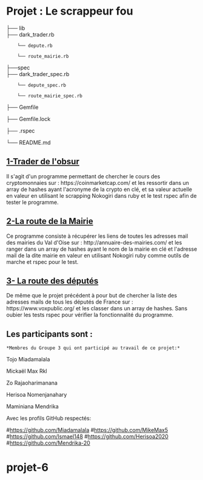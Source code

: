 

<h1>Projet : Le scrappeur fou</h1>


├── lib		
		├── dark_trader.rb

		└── depute.rb

		└── route_mairie.rb
		
├──spec		
		├── dark_trader_spec.rb

		└── depute_spec.rb

		└── route_mairie_spec.rb
		
├── Gemfile

├── Gemfile.lock

├── .rspec

└── README.md


<h2><u> 1-Trader de l'obsur </u></h2>

<p>Il s'agit d'un programme permettant de chercher le cours des cryptomonnaies sur : https://coinmarketcap.com/
et les ressortir dans un array de hashes ayant l'acronyme de la crypto en clé, et sa valeur actuelle en valeur en utilisant le scrapping Nokogiri dans ruby et le test rspec afin de tester le programme.</p>

<h2><u>2-La route de la Mairie</u></h2>

<p> Ce programme consiste à récupérer les liens de toutes les adresses mail des mairies du Val d'Oise sur : http://annuaire-des-mairies.com/
et les ranger dans un array de hashes ayant le nom de la mairie en clé et l'adresse mail de la dite mairie en valeur en utilisant Nokogiri ruby comme outils de marche et rspec pour le test.</p>


<h2><u>3- La route des députés</u></h2>

<p> De même que le projet précédent à pour but de chercher la liste des adresses mails de tous les députés de France sur : 
https://www.voxpublic.org/ et les classer dans un array de hashes. Sans oubier les tests rspec pour vérifier la fonctionnalité du programme. </p>

		
<h2> Les participants sont : </h2>

	*Membres du Groupe 3 qui ont participé au travail de ce projet:*
Tojo Miadamalala

Mickaël Max Rkl

Zo Rajaoharimanana

Herisoa Nomenjanahary

Maminiana Mendrika

Avec les profils GitHub respectés:

#https://github.com/Miadamalala
#https://github.com/MikeMax5
#https://github.com/Ismael148
#https://github.com/Herisoa2020
#https://github.com/Mendrika-20

# projet-6
